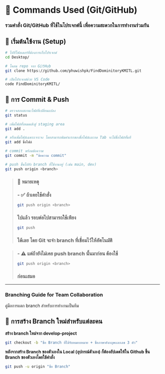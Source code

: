 # 📘 Commands Used (Git/GitHub)

### รวมคำสั่ง Git/GitHub ที่ใช้ในโปรเจกต์นี้ เพื่อความสะดวกในการทำงานร่วมกัน

## 🔹 เริ่มต้นใช้งาน (Setup)
```bash
# ไปที่โฟลเดอร์ที่ต้องการเก็บโปรเจกต์
cd Desktop/

# โคลน repo จาก GitHub
git clone https://github.com/phuwishpk/FindDominitoryKMITL.git

# เปิดโปรเจกต์ด้วย VS Code
code FindDominitoryKMITL/
```
## 🔹 การ Commit & Push
```bash
# ตรวจสอบสถานะไฟล์ที่เปลี่ยนแปลง
git status

# เพิ่มไฟล์ทั้งหมดเข้าสู่ staging area
git add .

# หรือเพิ่มไฟล์เฉพาะเจาะจง โดยสามารถพิมคำเเรกของชื่อไฟล์เเละกด Tab จะได้ชื่อไฟล์ทั้นที
git add ชื่อไฟล์

# commit พร้อมข้อความ
git commit -m "ข้อความ commit"

# push ขึ้นไปยัง branch ที่ใช้งานอยู่ (เช่น main, dev)
git push origin <branch>
```
> ### 📝 หมายเหตุ  
> ### - ✅ ถ้าเคยใช้คำสั่ง  
>   ```bash
>   git push origin <branch>
>   ```  
>   ### ไปแล้ว รอบต่อไปสามารถใช้เพียง  
>   ```bash
>   git push
>   ```  
>   ### ได้เลย โดย Git จะจำ branch ที่เชื่อมไว้ให้อัตโนมัติ

>
> ### - ⚠️ แต่ถ้ายังไม่เคย push branch นั้นมาก่อน ต้องใช้  
>   ```bash
>   git push origin <branch>
>   ```  
>   ### ก่อนเสมอ

---
### Branching Guide for Team Collaboration

คู่มือการแตก branch สำหรับการทำงานเป็นทีม

## 🌱 การสร้าง Branch ใหม่สำหรับแต่ละคน
**สร้าง branch ใหม่จาก develop-project**

```bash
git checkout -b "ชื่อ Branch ที่ได้รับหมอบหมาย + ชื่อภาษาอังกฤษเเละเลข 3 ตัว"
```

**หลังจากสร้าง Branch ของตัวเองใน Local (อุปกรณ์ตัวเอง) ก็ต้องอัปเดตให้ใน Github ขึ้น Branch ของตัวเองโดยใช้คำสั่ง**
```bash
git push -u origin "ชื่อ Branch"
```